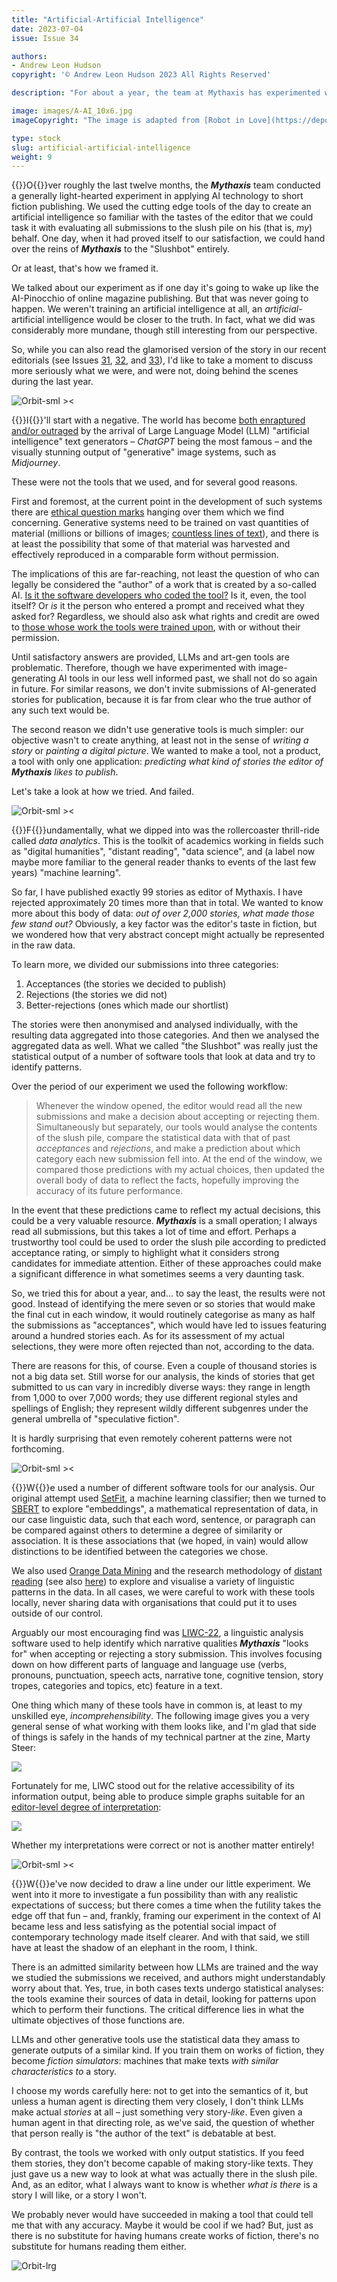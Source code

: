 ```yaml
---
title: "Artificial-Artificial Intelligence"
date: 2023-07-04
issue: Issue 34

authors:
- Andrew Leon Hudson
copyright: '© Andrew Leon Hudson 2023 All Rights Reserved'

description: "For about a year, the team at Mythaxis has experimented with sophisticated software tools in an attempt to understand – and maybe predict – what makes a story catch the editor's eye. So far we've discussed this in the context of the popular/unpopular theme of the day, Artificial Intelligence – but AI is a delicate subject when it comes to writing fiction. So let's take a look at exactly what we got up to."

image: images/A-AI_10x6.jpg
imageCopyright: "The image is adapted from [Robot in Love](https://depositphotos.com/368748152/stock-photo-man-standing-mysterious-library-digital.html) by Hector 'The Noise' Fernández."

type: stock
slug: artificial-artificial-intelligence
weight: 9
---
```


{{<glyph>}}O{{</glyph>}}ver roughly the last twelve months, the ***Mythaxis*** team conducted a generally light-hearted experiment in applying AI technology to short fiction publishing. We used the cutting edge tools of the day to create an artificial intelligence so familiar with the tastes of the editor that we could task it with evaluating all submissions to the slush pile on his (that is, *my*) behalf. One day, when it had proved itself to our satisfaction, we could hand over the reins of ***Mythaxis*** to the "Slushbot" entirely.

Or at least, that's how we framed it.

We talked about our experiment as if one day it's going to wake up like the AI-Pinocchio of online magazine publishing. But that was never going to happen. We weren't training an artificial intelligence at all, an *artificial*-artificial intelligence would be closer to the truth. In fact, what we did was considerably more mundane, though still interesting from our perspective.

So, while you can also read the glamorised version of the story in our recent editorials (see Issues [31](https://mythaxis.co.uk/issue-31/editorial.html), [32](https://mythaxis.co.uk/issue-32/editorial.html), and [33](https://mythaxis.co.uk/issue-32/editorial.html)), I'd like to take a moment to discuss more seriously what we were, and were not, doing behind the scenes during the last year.

![Orbit-sml ><](images/Orbit.svg)

{{<glyph>}}I{{</glyph>}}'ll start with a negative. The world has become [both enraptured and/or outraged](https://medium.com/@emilymenonbender/talking-about-a-schism-is-ahistorical-3c454a77220f) by the arrival of Large Language Model (LLM) "artificial intelligence" text generators – *ChatGPT* being the most famous – and the visually stunning output of "generative" image systems, such as *Midjourney*.

These were not the tools that we used, and for several good reasons.

First and foremost, at the current point in the development of such systems there are [ethical question marks](https://towardsdatascience.com/the-invisible-workers-of-the-ai-era-c83735481ba) hanging over them which we find concerning. Generative systems need to be trained on vast quantities of material (millions or billions of images; [countless lines of text](https://www.vice.com/en/article/wxnaqz/ai-isnt-artificial-or-intelligent)), and there is at least the possibility that some of that material was harvested and effectively reproduced in a comparable form without permission.

The implications of this are far-reaching, not least the question of who can legally be considered the "author" of a work that is created by a so-called AI. [Is it the software developers who coded the tool?](https://programmedinequality.com/) Is it, even, the tool itself? Or *is* it the person who entered a prompt and received what they asked for? Regardless, we should also ask what rights and credit are owed to [those whose work the tools were trained upon](https://www.vice.com/en/article/wxn3kw/openai-used-kenyan-workers-making-dollar2-an-hour-to-filter-traumatic-content-from-chatgpt), with or without their permission.

Until satisfactory answers are provided, LLMs and art-gen tools are problematic. Therefore, though we have experimented with image-generating AI tools in our less well informed past, we shall not do so again in future. For similar reasons, we don't invite submissions of AI-generated stories for publication, because it is far from clear who the true author of any such text would be.

The second reason we didn't use generative tools is much simpler: our objective wasn't to create anything, at least not in the sense of *writing a story* or *painting a digital picture*. We wanted to make a tool, not a product, a tool with only one application: *predicting what kind of stories the editor of **Mythaxis** likes to publish*.

Let's take a look at how we tried. And failed.

![Orbit-sml ><](images/Orbit.svg)

{{<glyph>}}F{{</glyph>}}undamentally, what we dipped into was the rollercoaster thrill-ride called *data analytics*. This is the toolkit of academics working in fields such as "digital humanities", "distant reading", "data science", and (a label now maybe more familiar to the general reader thanks to events of the last few years) "machine learning".

So far, I have published exactly 99 stories as editor of Mythaxis. I have rejected approximately 20 times more than that in total. We wanted to know more about this body of data: *out of over 2,000 stories, what made those few stand out?* Obviously, a key factor was the editor's taste in fiction, but we wondered how that very abstract concept might actually be represented in the raw data.

To learn more, we divided our submissions into three categories:

1. Acceptances (the stories we decided to publish)
2. Rejections (the stories we did not)
3. Better-rejections (ones which made our shortlist)

The stories were then anonymised and analysed individually, with the resulting data aggregated into those categories. And then we analysed the aggregated data as well. What we called "the Slushbot" was really just the statistical output of a number of software tools that look at data and try to identify patterns.

Over the period of our experiment we used the following workflow:

> Whenever the window opened, the editor would read all the new submissions and make a decision about accepting or rejecting them. Simultaneously but separately, our tools would analyse the contents of the slush pile, compare the statistical data with that of past *acceptances* and *rejections*, and make a prediction about which category each new submission fell into. At the end of the window, we compared those predictions with my actual choices, then updated the overall body of data to reflect the facts, hopefully improving the accuracy of its future performance.

In the event that these predictions came to reflect my actual decisions, this could be a very valuable resource. ***Mythaxis*** is a small operation; I always read all submissions, but this takes a lot of time and effort. Perhaps a trustworthy tool could be used to order the slush pile according to predicted acceptance rating, or simply to highlight what it considers strong candidates for immediate attention. Either of these approaches could make a significant difference in what sometimes seems a very daunting task.

So, we tried this for about a year, and... to say the least, the results were not good. Instead of identifying the mere seven or so stories that would make the final cut in each window, it would routinely categorise as many as half the submissions as "acceptances", which would have led to issues featuring around a hundred stories each. As for its assessment of my actual selections, they were more often rejected than not, according to the data.

There are reasons for this, of course. Even a couple of thousand stories is not a big data set. Still worse for our analysis, the kinds of stories that get submitted to us can vary in incredibly diverse ways: they range in length from 1,000 to over 7,000 words; they use different regional styles and spellings of English; they represent wildly different subgenres under the general umbrella of "speculative fiction". 

It is hardly surprising that even remotely coherent patterns were not forthcoming.

![Orbit-sml ><](images/Orbit.svg)

{{<glyph>}}W{{</glyph>}}e used a number of different software tools for our analysis. Our original attempt used [SetFit](https://github.com/huggingface/setfit), a machine learning classifier; then we turned to [SBERT](https://sbert.net/) to explore "embeddings", a mathematical representation of data, in our case linguistic data, such that each word, sentence, or paragraph can be compared against others to determine a degree of similarity or association. It is these associations that (we hoped, in vain) would allow distinctions to be identified between the categories we chose.

We also used [Orange Data Mining](https://orangedatamining.com/) and the research methodology of [distant reading](https://en.wikipedia.org/wiki/Distant_reading) (see also [here](https://www.digitalhumanities.org/dhq/vol/11/2/000317/000317.html)) to explore and visualise a variety of linguistic patterns in the data. In all cases, we were careful to work with these tools locally, never sharing data with organisations that could put it to uses outside of our control.

Arguably our most encouraging find was [LIWC-22](https://www.liwc.app/), a linguistic analysis software used to help identify which narrative qualities ***Mythaxis*** "looks for" when accepting or rejecting a story submission. This involves focusing down on how different parts of language and language use (verbs, pronouns, punctuation, speech acts, narrative tone, cognitive tension, story tropes, categories and topics, etc) feature in a text.

One thing which many of these tools have in common is, at least to my unskilled eye, *incomprehensibility*. The following image gives you a very general sense of what working with them looks like, and I'm glad that side of things is safely in the hands of my technical partner at the zine, Marty Steer:

![](images/analysis-collage.png)

Fortunately for me, LIWC stood out for the relative accessibility of its information output, being able to produce simple graphs suitable for an [editor-level degree of interpretation](https://mythaxis.co.uk/issue-33/editorial.html):

![](images/Accepted-vs-rejected.png)

Whether my interpretations were correct or not is another matter entirely!

![Orbit-sml ><](images/Orbit.svg)

{{<glyph>}}W{{</glyph>}}e've now decided to draw a line under our little experiment. We went into it more to investigate a fun possibility than with any realistic expectations of success; but there comes a time when the futility takes the edge off that fun – and, frankly, framing our experiment in the context of AI became less and less satisfying as the potential social impact of contemporary technology made itself clearer. And with that said, we still have at least the shadow of an elephant in the room, I think.

There is an admitted similarity between how LLMs are trained and the way we studied the submissions we received, and authors might understandably worry about that. Yes, true, in both cases texts undergo statistical analyses: the tools examine their sources of data in detail, looking for patterns upon which to perform their functions. The critical difference lies in what the ultimate objectives of those functions are.

LLMs and other generative tools use the statistical data they amass to generate outputs of a similar kind. If you train them on works of fiction, they become *fiction simulators*: machines that make texts *with similar characteristics to* a story. 

I choose my words carefully here: not to get into the semantics of it, but unless a human agent is directing them very closely, I don't think LLMs make actual *stories* at all – just something very story-*like*. Even given a human agent in that directing role, as we've said, the question of whether that person really is "the author of the text" is debatable at best.

By contrast, the tools we worked with only output statistics. If you feed them stories, they don't become capable of making story-like texts. They just gave us a new way to look at what was actually there in the slush pile. And, as an editor, what I always want to know is whether *what is there* is a story I will like, or a story I won't.

We probably never would have succeeded in making a tool that could tell me that with any accuracy. Maybe it would be cool if we had? But, just as there is no substitute for having humans create works of fiction, there's no substitute for humans reading them either.

![Orbit-lrg](images/Orbit.svg)
